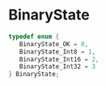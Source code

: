 # BinaryState

```C
typedef enum {
   BinaryState_OK = 0,
   BinaryState_Int8 = 1,
   BinaryState_Int16 = 2,
   BinaryState_Int32 = 3
} BinaryState;
```
